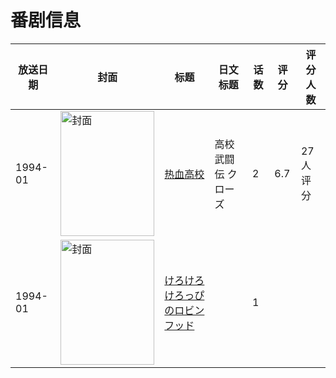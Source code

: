 # 番剧信息

|放送日期|封面|标题|日文标题|话数|评分|评分人数|
|---|---|---|---|---|---|---|
|1994-01|<img src="//lain.bgm.tv/pic/cover/c/3d/e6/112456_Fl91Y.jpg" alt="封面" style="width:150px;height:200px;object-fit:cover;">|[热血高校](https://bangumi.tv/subject/112456)|高校武闘伝 クローズ|2|6.7|27人评分|
|1994-01|<img src="//lain.bgm.tv/pic/cover/c/2c/6b/315664_ZKj21.jpg" alt="封面" style="width:150px;height:200px;object-fit:cover;">|[けろけろけろっぴのロビンフッド](https://bangumi.tv/subject/315664)||1|||
